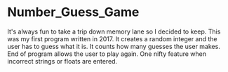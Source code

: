 # Number_Guess_Game
It's always fun to take a trip down memory lane so I decided to keep. This was my first program written in 2017. It creates a random integer and the user has to guess what it is.
It counts how many guesses the user makes.
End of program allows the user to play again.
One nifty feature when incorrect strings or floats are entered.

